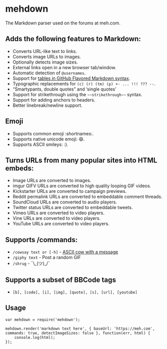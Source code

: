 mehdown
=======

The Markdown parser used on the forums at meh.com.

## Adds the following features to Markdown:

- Converts URL-like text to links.
- Converts image URLs to images.
- Optionally detects image sizes.
- External links open in a new browser tab/window.
- Automatic detection of `@usernames`.
- Support for [tables in GitHub Flavored Markdown syntax](https://help.github.com/articles/organizing-information-with-tables/).
- Typographic replacements for `(c) (r) (tm) (p) +- ... !!! ??? --`.
- “Smartypants, double quotes” and ‘single quotes’
- Support for strikethrough using the `~~strikethrough~~` syntax.
- Support for adding anchors to headers.
- Better linebreak/newline support.

## Emoji

- Supports common emoji :shortnames:.
- Supports native unicode emoji: 😄.
- Supports ASCII smileys: :).

## Turns URLs from many popular sites into HTML embeds:

- Image URLs are converted to images.
- imgur GIFV URLs are converted to high quality looping GIF videos.
- Kickstarter URLs are converted to campaign previews.
- Reddit permalink URLs are converted to embeddable comment threads.
- SoundCloud URLs are converted to audio players.
- Twitter status URLs are converted to embeddable tweets.
- Vimeo URLs are converted to video players.
- Vine URLs are converted to video players.
- YouTube URLs are converted to video players.

## Supports /commands:

- `/cowsay text or [-h]` - [ASCII cow with a message](https://en.wikipedia.org/wiki/Cowsay)
- `/giphy text` - Post a random GIF
- `/shrug` - ¯\\\_(ツ)\_/¯

## Supports a subset of BBCode tags

- `[b], [code], [i], [img], [quote], [s], [url], [youtube]`

## Usage

```
var mehdown = require('mehdown');

mehdown.render('markdown text here', { baseUrl: 'https://meh.com', commands: true, detectImageSizes: false }, function(err, html) {
    console.log(html);
});
```
